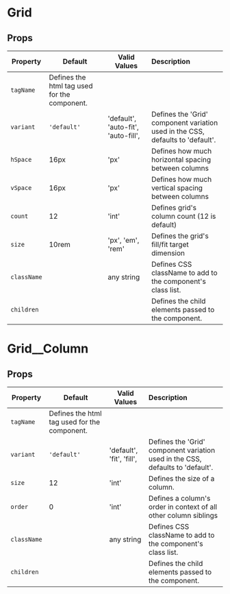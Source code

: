 # Grid

## Props

Property | Default | Valid Values | Description
--- | --- | --- |:---
`tagName` | Defines the html tag used for the component.
`variant` | `'default'` | 'default', 'auto-fit', 'auto-fill', | Defines the 'Grid' component variation used in the CSS, defaults to 'default'. 
`hSpace` | 16px | 'px' | Defines how much horizontal spacing between columns
`vSpace` | 16px | 'px' | Defines how much vertical spacing between columns
`count`  | 12 | 'int' |Defines grid's column count (12 is default)
`size`   | 10rem | 'px', 'em', 'rem' | Defines the grid's fill/fit target dimension
`className` | &nbsp; | any string | Defines CSS className to add to the component's class list.
`children` | &nbsp; |  &nbsp; | Defines the child elements passed to the component. 


# Grid__Column

## Props

Property | Default | Valid Values | Description
--- | --- | --- |:---
`tagName` | Defines the html tag used for the component.
`variant` | `'default'` | 'default', 'fit', 'fill', | Defines the 'Grid' component variation used in the CSS, defaults to 'default'. 
`size` | 12 | 'int' | Defines the size of a column. 
`order` | 0 | 'int' | Defines a column's order in context of all other column siblings
`className` | &nbsp; | any string | Defines CSS className to add to the component's class list.
`children` | &nbsp; |  &nbsp; | Defines the child elements passed to the component. 
